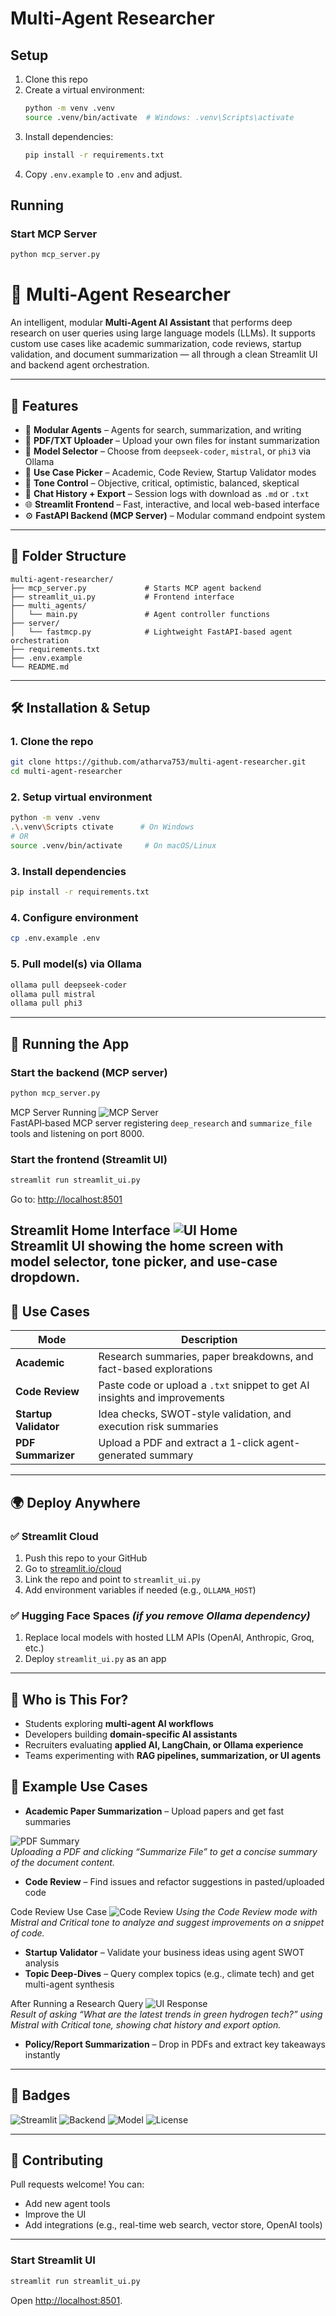 # Multi-Agent Researcher

## Setup

1. Clone this repo
2. Create a virtual environment:
   ```bash
   python -m venv .venv
   source .venv/bin/activate  # Windows: .venv\Scripts\activate
   ```
3. Install dependencies:
   ```bash
   pip install -r requirements.txt
   ```
4. Copy `.env.example` to `.env` and adjust.

## Running

### Start MCP Server
```bash
python mcp_server.py
```
# 🧠 Multi-Agent Researcher

An intelligent, modular **Multi-Agent AI Assistant** that performs deep research on user queries using large language models (LLMs). It supports custom use cases like academic summarization, code reviews, startup validation, and document summarization — all through a clean Streamlit UI and backend agent orchestration.

---

## 🚀 Features

- 🧩 **Modular Agents** – Agents for search, summarization, and writing  
- 📄 **PDF/TXT Uploader** – Upload your own files for instant summarization  
- 🤖 **Model Selector** – Choose from `deepseek-coder`, `mistral`, or `phi3` via Ollama  
- 🎯 **Use Case Picker** – Academic, Code Review, Startup Validator modes  
- 🧠 **Tone Control** – Objective, critical, optimistic, balanced, skeptical  
- 💬 **Chat History + Export** – Session logs with download as `.md` or `.txt`  
- 🌐 **Streamlit Frontend** – Fast, interactive, and local web-based interface  
- ⚙️ **FastAPI Backend (MCP Server)** – Modular command endpoint system

---

## 📁 Folder Structure

```
multi-agent-researcher/
├── mcp_server.py             # Starts MCP agent backend
├── streamlit_ui.py           # Frontend interface
├── multi_agents/
│   └── main.py               # Agent controller functions
├── server/
│   └── fastmcp.py            # Lightweight FastAPI-based agent orchestration
├── requirements.txt
├── .env.example
└── README.md
```

---

## 🛠️ Installation & Setup

### 1. Clone the repo
```bash
git clone https://github.com/atharva753/multi-agent-researcher.git
cd multi-agent-researcher
```

### 2. Setup virtual environment
```bash
python -m venv .venv
.\.venv\Scripts ctivate      # On Windows
# OR
source .venv/bin/activate     # On macOS/Linux
```

### 3. Install dependencies
```bash
pip install -r requirements.txt
```

### 4. Configure environment
```bash
cp .env.example .env
```

### 5. Pull model(s) via Ollama
```bash
ollama pull deepseek-coder
ollama pull mistral
ollama pull phi3
```

---

## 🧪 Running the App

### Start the backend (MCP server)
```bash
python mcp_server.py
```

 MCP Server Running
![MCP Server](screenshots/mcp-server.png.png)  
FastAPI‑based MCP server registering `deep_research` and `summarize_file` tools and listening on port 8000.

### Start the frontend (Streamlit UI)
```bash
streamlit run streamlit_ui.py
```

Go to: [http://localhost:8501](http://localhost:8501)

Streamlit Home Interface
![UI Home](screenshots/ui-home.png.png)  
Streamlit UI showing the home screen with model selector, tone picker, and use-case dropdown.
---

## 🧠 Use Cases

| Mode             | Description                                                                 |
|------------------|-----------------------------------------------------------------------------|
| **Academic**     | Research summaries, paper breakdowns, and fact-based explorations           |
| **Code Review**  | Paste code or upload a `.txt` snippet to get AI insights and improvements   |
| **Startup Validator** | Idea checks, SWOT-style validation, and execution risk summaries       |
| **PDF Summarizer** | Upload a PDF and extract a 1-click agent-generated summary                |

---

## 🌍 Deploy Anywhere

### ✅ Streamlit Cloud
1. Push this repo to your GitHub
2. Go to [streamlit.io/cloud](https://streamlit.io/cloud)
3. Link the repo and point to `streamlit_ui.py`
4. Add environment variables if needed (e.g., `OLLAMA_HOST`)

### ✅ Hugging Face Spaces *(if you remove Ollama dependency)*  
1. Replace local models with hosted LLM APIs (OpenAI, Anthropic, Groq, etc.)
2. Deploy `streamlit_ui.py` as an app

---

## 🙋 Who is This For?

- Students exploring **multi-agent AI workflows**
- Developers building **domain-specific AI assistants**
- Recruiters evaluating **applied AI, LangChain, or Ollama experience**
- Teams experimenting with **RAG pipelines, summarization, or UI agents**

## 🧠 Example Use Cases

- **Academic Paper Summarization** – Upload papers and get fast summaries

![PDF Summary](screenshots/ui-pdf-summary.png.png)  
*Uploading a PDF and clicking “Summarize File” to get a concise summary of the document content.*


- **Code Review** – Find issues and refactor suggestions in pasted/uploaded code

Code Review Use Case
![Code Review](screenshots/ui-code-review.png.png) 
*Using the Code Review mode with Mistral and Critical tone to analyze and suggest improvements on a snippet of code.*


- **Startup Validator** – Validate your business ideas using agent SWOT analysis
- **Topic Deep-Dives** – Query complex topics (e.g., climate tech) and get multi-agent synthesis

After Running a Research Query
![UI Response](screenshots/ui-response.png.png)  
*Result of asking “What are the latest trends in green hydrogen tech?” using Mistral with Critical tone, showing chat history and export option.*

- **Policy/Report Summarization** – Drop in PDFs and extract key takeaways instantly


---

## 🧷 Badges

![Streamlit](https://img.shields.io/badge/Frontend-Streamlit-orange)
![Backend](https://img.shields.io/badge/Backend-FastAPI-blue)
![Model](https://img.shields.io/badge/Model-Ollama-cc00ff)
![License](https://img.shields.io/badge/License-MIT-green)

---

## 🤝 Contributing

Pull requests welcome! You can:
- Add new agent tools
- Improve the UI
- Add integrations (e.g., real-time web search, vector store, OpenAI tools)

---
### Start Streamlit UI
```bash
streamlit run streamlit_ui.py
```

Open [http://localhost:8501](http://localhost:8501).
